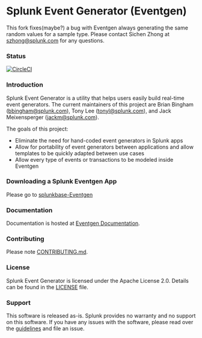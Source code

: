 # Splunk Event Generator (Eventgen)

This fork fixes(maybe?) a bug with Eventgen always generating the same random values for a sample type.
Please contact Sichen Zhong at szhong@splunk.com for any questions.

### Status
[![CircleCI](https://circleci.com/gh/splunk/eventgen/tree/develop.svg?style=svg&circle-token=15e952a75e368102d8cebc6d9445af87e6c7d57e)](https://circleci.com/gh/splunk/eventgen/tree/develop)

### Introduction

Splunk Event Generator is a utility that helps users easily build real-time event generators.
The current maintainers of this project are Brian Bingham (bbingham@splunk.com), Tony Lee (tonyl@splunk.com), and Jack Meixensperger (jackm@splunk.com).

The goals of this project:

* Eliminate the need for hand-coded event generators in Splunk apps
* Allow for portability of event generators between applications and allow templates to be quickly adapted between use cases
* Allow every type of events or transactions to be modeled inside Eventgen

### Downloading a Splunk Eventgen App

Please go to [splunkbase-Eventgen](https://splunkbase.splunk.com/app/1924/#/overview)

### Documentation

Documentation is hosted at [Eventgen Documentation](http://splunk.github.io/eventgen/).

### Contributing

Please note [CONTRIBUTING.md](CONTRIBUTING.md).

### License

Splunk Event Generator is licensed under the Apache License 2.0. Details can be found in the [LICENSE](LICENSE) file.

### Support

This software is released as-is. Splunk provides no warranty and no support on this software.
If you have any issues with the software, please read over the [guidelines](http://splunk.github.io/eventgen/FILE_ISSUES.md) and file an issue.
